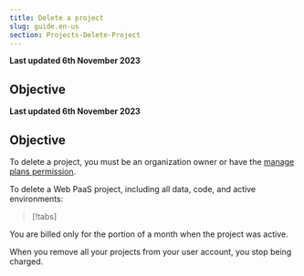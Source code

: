 ```yaml
---
title: Delete a project
slug: guide.en-us
section: Projects-Delete-Project
---
```


**Last updated 6th November 2023**



## Objective  

**Last updated 6th November 2023**



## Objective  

To delete a project, you must be an organization owner or have the [manage plans permission](../administration/users.md#organization-permissions).

To delete a Web PaaS project, including all data, code, and active environments:

> [!tabs]      

You are billed only for the portion of a month when the project was active.

When you remove all your projects from your user account,
you stop being charged.
